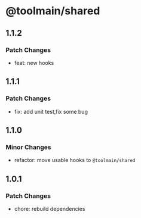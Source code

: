# @toolmain/shared

## 1.1.2

### Patch Changes

- feat: new hooks

## 1.1.1

### Patch Changes

- fix: add unit test,fix some bug

## 1.1.0

### Minor Changes

- refactor: move usable hooks to `@toolmain/shared`

## 1.0.1

### Patch Changes

- chore: rebuild dependencies
